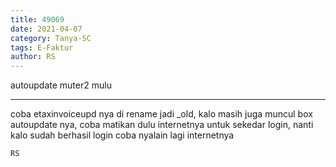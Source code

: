 ```yaml
---
title: 49069
date: 2021-04-07
category: Tanya-SC
tags: E-Faktur
author: RS
---
```


autoupdate muter2 mulu

---

coba etaxinvoiceupd nya di rename jadi _old, kalo masih juga muncul box autoupdate nya, coba matikan dulu internetnya untuk sekedar login, nanti kalo sudah berhasil login coba nyalain lagi internetnya

`RS`
